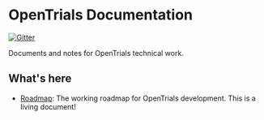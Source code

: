 # OpenTrials Documentation

[![Gitter](https://img.shields.io/gitter/room/opentrials/chat.svg)](https://gitter.im/opentrials/chat)

Documents and notes for OpenTrials technical work.

## What's here

* [Roadmap](roadmap.md): The working roadmap for OpenTrials development. This is a living document!
